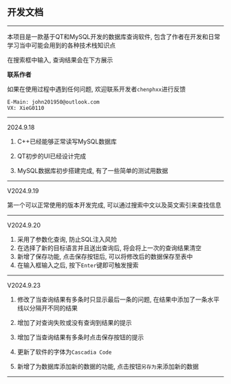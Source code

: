 ## 开发文档

--- 

本项目是一款基于QT和MySQL开发的数据库查询软件, 包含了作者在开发和日常学习当中可能会用到的各种技术栈知识点 

在搜索框中输入, 查询结果会在下方展示 

**联系作者** 

如果在使用过程中遇到任何问题, 欢迎联系开发者`chenphxx`进行反馈 

```
E-Main: john201950@outlook.com
VX: XieG0110
```

--- 

2024.9.18 

1. C++已经能够正常读写MySQL数据库 

2. QT初步的UI已经设计完成 

3. MySQL数据库初步搭建完成, 有了一些简单的测试用数据 

--- 

V2024.9.19 

第一个可以正常使用的版本开发完成, 可以通过搜索中文以及英文索引来查找信息 

--- 

V2024.9.20 

1. 采用了参数化查询, 防止SQL注入风险 
2. 在选择了新的目标语言并且送出查询后, 将会将上一次的查询结果清空 
3. 新增了保存功能, 点击保存按钮后, 可以将修改后的数据保存至表中 
4. 在输入框输入之后, 按下`Enter`键即可触发搜索 

--- 

V2024.9.23 

1. 修改了当查询结果有多条时只显示最后一条的问题, 在结果中添加了一条水平线以分隔开不同的结果 

2. 增加了对查询失败或没有查询到结果的提示 

3. 增加了当查询结果有多条时点击保存按钮的提示 

4. 更新了软件的字体为`Cascadia Code` 

5. 新增了为数据库添加新的数据的功能, 点击按钮`另存为`来添加新的数据 

--- 


